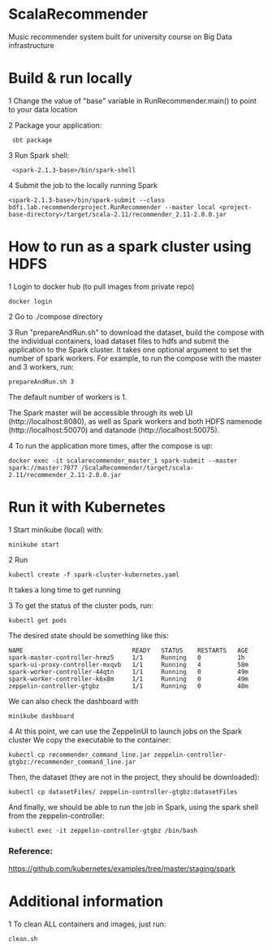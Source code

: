 # ScalaRecommender
Music recommender system built for university course on Big Data infrastructure

# Build & run locally
1 Change the value of "base" variable in RunRecommender.main() to point to your data location

2 Package your application:
```
 sbt package
```
3 Run Spark shell:
```
 <spark-2.1.3-base>/bin/spark-shell 
```
4 Submit the job to the locally running Spark
```
<spark-2.1.3-base>/bin/spark-submit --class bdfi.lab.recommenderproject.RunRecommender --master local <project-base-directory>/target/scala-2.11/recommender_2.11-2.0.0.jar
```

# How to run as a spark cluster using HDFS

1 Login to docker hub (to pull images from private repo)
```
docker login
```

2 Go to ./compose directory

3 Run "prepareAndRun.sh" to download the dataset, build the compose with the individual containers, load dataset files to hdfs and submit the application to the Spark cluster. It takes one optional argument to set the number of spark workers. For example, to run the compose with the master and 3 workers, run:
```
prepareAndRun.sh 3
```
The default number of workers is 1.

The Spark master will be accessible through its web UI (http://localhost:8080), as well as Spark workers and both HDFS namenode (http://localhost:50070) and datanode (http://localhost:50075).

4 To run the application more times, after the compose is up:
```
docker exec -it scalarecommender_master_1 spark-submit --master spark://master:7077 /ScalaRecommender/target/scala-2.11/recommender_2.11-2.0.0.jar
```

# Run it with Kubernetes

1 Start minikube (local) with:
```
minikube start
```

2 Run
```
kubectl create -f spark-cluster-kubernetes.yaml
```
It takes a long time to get running

3 To get the status of the cluster pods, run:
```
kubectl get pods
```
The desired state should be something like this:
```
NAME                              READY   STATUS    RESTARTS   AGE
spark-master-controller-hrmz5     1/1     Running   0          1h
spark-ui-proxy-controller-mxqvb   1/1     Running   4          58m
spark-worker-controller-44qtn     1/1     Running   0          49m
spark-worker-controller-k6x8m     1/1     Running   0          49m
zeppelin-controller-gtgbz         1/1     Running   0          48m
```

We can also check the dashboard with
```
minikube dashboard
```

4 At this point, we can use the ZeppelinUI to launch jobs on the Spark cluster
We copy the executable to the container:
```
kubectl cp recommender_command_line.jar zeppelin-controller-gtgbz:/recommender_command_line.jar
```
Then, the dataset (they are not in the project, they should be downloaded):
```
kubectl cp datasetFiles/ zeppelin-controller-gtgbz:datasetFiles
```
And finally, we should be able to run the job in Spark, using the spark shell from the zeppelin-controller:
```
kubectl exec -it zeppelin-controller-gtgbz /bin/bash
```
### Reference:
https://github.com/kubernetes/examples/tree/master/staging/spark


# Additional information

1 To clean ALL containers and images, just run:
```
clean.sh
```
